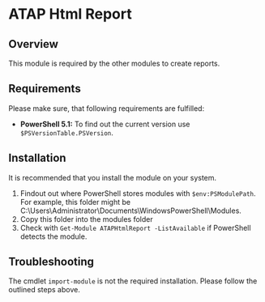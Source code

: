 # ATAP Html Report

## Overview

This module is required by the other modules to create reports.

## Requirements

Please make sure, that following requirements are fulfilled:

* **PowerShell 5.1:** To find out the current version use `$PSVersionTable.PSVersion`.

## Installation

It is recommended that you install the module on your system. 

1. Findout out where PowerShell stores modules with `$env:PSModulePath`. For example, this folder might be C:\Users\Administrator\Documents\WindowsPowerShell\Modules.
2. Copy this folder into the modules folder
3. Check with `Get-Module ATAPHtmlReport -ListAvailable` if PowerShell detects the module.

## Troubleshooting
The cmdlet `import-module` is not the required installation. Please follow the outlined steps above.
